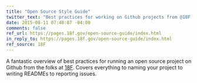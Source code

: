 ```yaml
---
title: "Open Source Style Guide"
twitter_text: "Best practices for working on Github projects from @18F: "
date: 2015-08-11 07:48:07 -04:00
comments: false
ref_url: https://pages.18f.gov/open-source-guide/index.html
in_reply_to: https://pages.18f.gov/open-source-guide/index.html
ref_source: 18F
---
```


A fantastic overview of best practices for running an open source project on Github from the folks at [18F](https://18f.gsa.gov/). Covers everything to naming your project to writing READMEs to reporting issues.